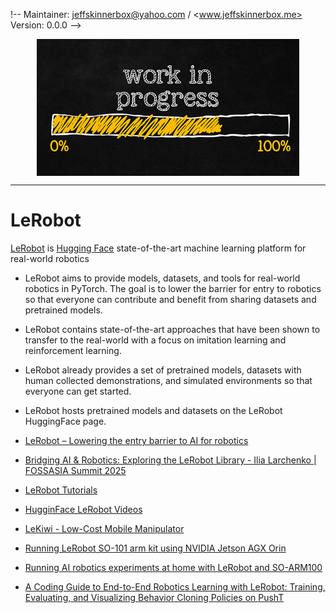 !--
Maintainer:   <jeffskinnerbox@yahoo.com> / <www.jeffskinnerbox.me>
Version:      0.0.0
-->

<div align="center">
<img src="https://raw.githubusercontent.com/jeffskinnerbox/blog/main/content/images/banners-bkgrds/work-in-progress.jpg"
    title="These materials require additional work and are not ready for general use." align="center" width=420px height=219px>
</div>


---------------


# LeRobot

[LeRobot][02] is [Hugging Face][01] state-of-the-art machine learning platform for real-world robotics

* LeRobot aims to provide models, datasets, and tools for real-world robotics in PyTorch. The goal is to lower the barrier for entry to robotics so that everyone can contribute and benefit from sharing datasets and pretrained models.
* LeRobot contains state-of-the-art approaches that have been shown to transfer to the real-world with a focus on imitation learning and reinforcement learning.
* LeRobot already provides a set of pretrained models, datasets with human collected demonstrations, and simulated environments so that everyone can get started.
* LeRobot hosts pretrained models and datasets on the LeRobot HuggingFace page.

* [LeRobot – Lowering the entry barrier to AI for robotics](https://www.youtube.com/watch?v=L0uxfZMlkag)
* [Bridging AI & Robotics: Exploring the LeRobot Library - Ilia Larchenko | FOSSASIA Summit 2025](https://www.youtube.com/watch?v=Tt8zDpZJyrM)

* [LeRobot Tutorials](https://www.youtube.com/playlist?list=PLo2EIpI_JMQu5zrDHe4NchRyumF2ynaUN)
* [HugginFace LeRobot Videos](https://www.youtube.com/@HuggingFace/search?query=LeRobot)

* [LeKiwi - Low-Cost Mobile Manipulator](https://github.com/SIGRobotics-UIUC/LeKiwi/tree/main)

* [Running LeRobot SO-101 arm kit using NVIDIA Jetson AGX Orin](https://www.hackster.io/shahizat/running-lerobot-so-101-arm-kit-using-nvidia-jetson-agx-orin-19b8a4)
* [Running AI robotics experiments at home with LeRobot and SO-ARM100](https://www.youtube.com/watch?v=DeBLc2D6bvg)

* [A Coding Guide to End-to-End Robotics Learning with LeRobot: Training, Evaluating, and Visualizing Behavior Cloning Policies on PushT](https://www.marktechpost.com/2025/09/20/a-coding-guide-to-end-to-end-robotics-learning-with-lerobot-training-evaluating-and-visualizing-behavior-cloning-policies-on-pusht/)



[01]:https://huggingface.co/
[02]:https://huggingface.co/lerobot


